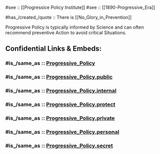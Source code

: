 
#see :: [[Progressice Policy Institute]] 
#see :: [[1890-Progressive_Era]] 

#has_/created_/quote :: There is [[No_Glory_in_Prevention]]  

Progressive Policy is typically informed by Science
and can often recommend preventive Action to avoid critical Situations. 


## Confidential Links & Embeds: 

### #is_/same_as :: [Progressive_Policy](/_Standards/Society/Politics/Progressive_Policy.md) 

### #is_/same_as :: [Progressive_Policy.public](/_public/Society/Politics/Progressive_Policy.public.md) 

### #is_/same_as :: [Progressive_Policy.internal](/_internal/Society/Politics/Progressive_Policy.internal.md) 

### #is_/same_as :: [Progressive_Policy.protect](/_protect/Society/Politics/Progressive_Policy.protect.md) 

### #is_/same_as :: [Progressive_Policy.private](/_private/Society/Politics/Progressive_Policy.private.md) 

### #is_/same_as :: [Progressive_Policy.personal](/_personal/Society/Politics/Progressive_Policy.personal.md) 

### #is_/same_as :: [Progressive_Policy.secret](/_secret/Society/Politics/Progressive_Policy.secret.md)

